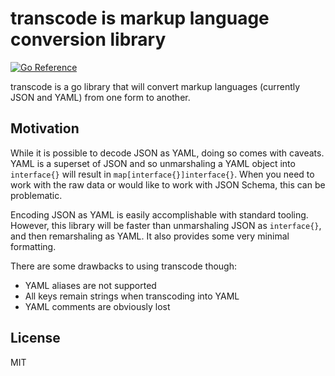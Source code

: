 # transcode is markup language conversion library

[![Go Reference](https://pkg.go.dev/badge/github.com/chanced/transcode.svg)](https://pkg.go.dev/github.com/chanced/transcode)

transcode is a go library that will convert markup languages (currently JSON and YAML) from one form to another.

## Motivation

While it is possible to decode JSON as YAML, doing so comes with caveats. YAML
is a superset of JSON and so unmarshaling a YAML object into `interface{}` will
result in `map[interface{}]interface{}`. When you need to work with the raw data
or would like to work with JSON Schema, this can be problematic.

Encoding JSON as YAML is easily accomplishable with standard tooling. However,
this library will be faster than unmarshaling JSON as `interface{}`, and then
remarshaling as YAML. It also provides some very minimal formatting.

There are some drawbacks to using transcode though:

-   YAML aliases are not supported
-   All keys remain strings when transcoding into YAML
-   YAML comments are obviously lost

## License

MIT
